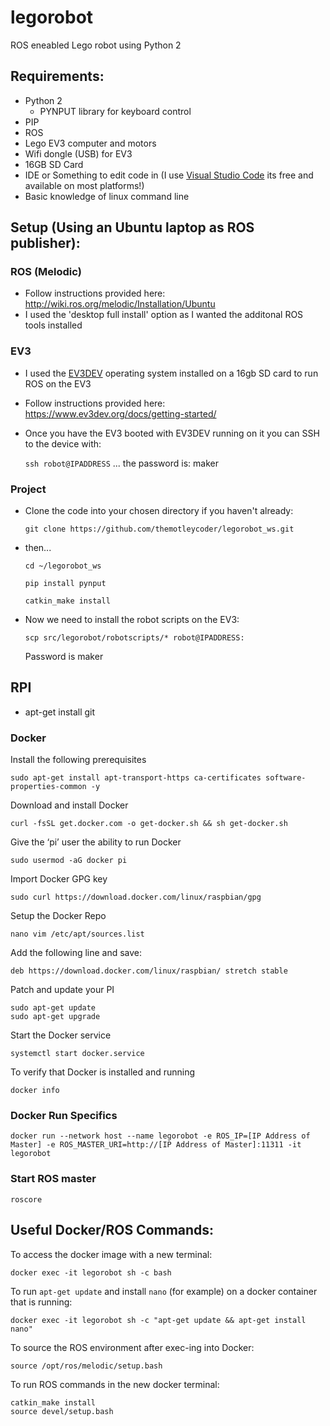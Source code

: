 # legorobot
ROS eneabled Lego robot using Python 2

## Requirements:
* Python 2
  * PYNPUT library for keyboard control
* PIP
* ROS
* Lego EV3 computer and motors
* Wifi dongle (USB) for EV3
* 16GB SD Card
* IDE or Something to edit code in (I use [Visual Studio Code](https://code.visualstudio.com/) its free and available on most platforms!)
* Basic knowledge of linux command line

## Setup (Using an Ubuntu laptop as ROS publisher):

### ROS (Melodic)
* Follow instructions provided here: http://wiki.ros.org/melodic/Installation/Ubuntu
* I used the 'desktop full install' option as I wanted the additonal ROS tools installed


### EV3
* I used the [EV3DEV](https://www.ev3dev.org) operating system installed on a 16gb SD card to run ROS on the EV3
* Follow instructions provided here: https://www.ev3dev.org/docs/getting-started/
* Once you have the EV3 booted with EV3DEV running on it you can SSH to the device with:

    `ssh robot@IPADDRESS` ... the password is: maker

### Project
* Clone the code into your chosen directory if you haven't already:
    
    `git clone https://github.com/themotleycoder/legorobot_ws.git`

* then...

    `cd ~/legorobot_ws`

    `pip install pynput`

    `catkin_make install`

* Now we need to install the robot scripts on the EV3:
  
    `scp src/legorobot/robotscripts/* robot@IPADDRESS:` 
    
    Password is maker

## RPI
* apt-get install git

### Docker
Install the following prerequisites

    sudo apt-get install apt-transport-https ca-certificates software-properties-common -y

Download and install Docker

    curl -fsSL get.docker.com -o get-docker.sh && sh get-docker.sh

Give the ‘pi’ user the ability to run Docker

    sudo usermod -aG docker pi

Import Docker GPG key

    sudo curl https://download.docker.com/linux/raspbian/gpg

Setup the Docker Repo

    nano vim /etc/apt/sources.list

Add the following line and save:

    deb https://download.docker.com/linux/raspbian/ stretch stable

Patch and update your PI

    sudo apt-get update
    sudo apt-get upgrade

Start the Docker service

    systemctl start docker.service

To verify that Docker is installed and running

    docker info

### Docker Run Specifics
    docker run --network host --name legorobot -e ROS_IP=[IP Address of Master] -e ROS_MASTER_URI=http://[IP Address of Master]:11311 -it legorobot

### Start ROS master

    roscore

## Useful Docker/ROS Commands:

To access the docker image with a new terminal:

    docker exec -it legorobot sh -c bash

To run `apt-get update` and install `nano` (for example) on a docker container that is running:

    docker exec -it legorobot sh -c "apt-get update && apt-get install nano"

To source the ROS environment after exec-ing into Docker:
  
    source /opt/ros/melodic/setup.bash

To run ROS commands in the new docker terminal:

    catkin_make install
    source devel/setup.bash

